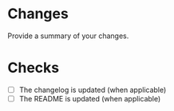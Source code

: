 # Changes

Provide a summary of your changes.

# Checks

- [ ] The changelog is updated (when applicable)
- [ ] The README is updated (when applicable)
